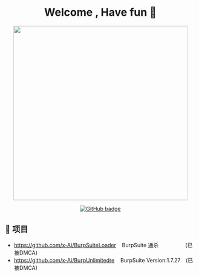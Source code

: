 
<h1 align="center">Welcome , Have fun 👋</h1>
<p align="center">
  <img src = "https://github-readme-stats.vercel.app/api?username=x-Ai&show_icons=true&hide_border=true&theme=graywhite&include_all_commits=true&count_private=true" width = 460>
</p>
<p align="center">
  <a href="https://github.com/x-Ai?tab=followers">
  <img src="https://img.shields.io/github/followers/x-Ai?color=green&logo=Github&style=for-the-badge" alt="GitHub badge" />
  <!-- <img src="https://github-readme-stats.vercel.app/api/top-langs/?username=x-Ai&layout=compact&hide_border=true&langs_count=10&theme=graywhite&include_all_commits=true&count_private=true" width=340>-->
</a> 
</p>

## 📑 项目

- https://github.com/x-Ai/BurpSuiteLoader &nbsp;&nbsp;&nbsp;BurpSuite 通杀&nbsp;&nbsp;&nbsp;&nbsp;&nbsp;&nbsp;&nbsp;&nbsp;&nbsp;&nbsp;&nbsp;&nbsp;&nbsp;&nbsp;&nbsp;&nbsp;&nbsp;&nbsp;(已被DMCA)
- https://github.com/x-Ai/BurpUnlimitedre &nbsp;&nbsp;&nbsp;BurpSuite Version:1.7.27&emsp;(已被DMCA)


<!--
**x-Ai/x-Ai** is a ✨ _special_ ✨ repository because its `README.md` (this file) appears on your GitHub profile.

Here are some ideas to get you started:

- 🔭 I’m currently working on ...
- 🌱 I’m currently learning ...
- 👯 I’m looking to collaborate on ...
- 🤔 I’m looking for help with ...
- 💬 Ask me about ...
- 📫 How to reach me: ...
- 😄 Pronouns: ...
- ⚡ Fun fact: ...
-->
